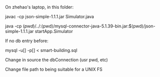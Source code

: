 On zhehao's laptop, in this folder:

javac -cp json-simple-1.1.1.jar Simulator.java

java -cp $(pwd)/../:$(pwd)/mysql-connector-java-5.1.39-bin.jar:$(pwd)/json-simple-1.1.1.jar  startApp.Simulator

If no db entry before:

mysql -u[] -p[] < smart-building.sql

Change in source the dbConnection (usr pwd, etc)

Change file path to being suitable for a UNIX FS